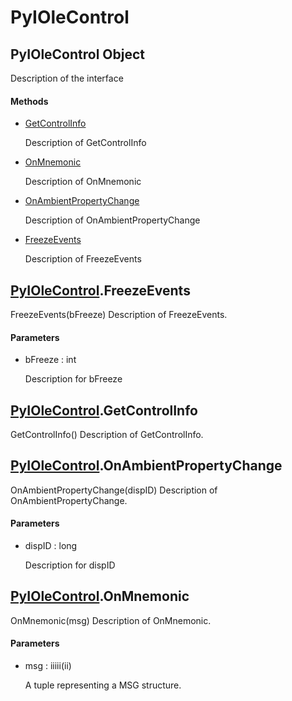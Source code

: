 # PyIOleControl


## PyIOleControl Object

Description of the interface

#### Methods

  - [GetControlInfo](PyIOleControl.md#pyiolecontrolgetcontrolinfo)

    Description of GetControlInfo&nbsp;

  - [OnMnemonic](PyIOleControl.md#pyiolecontrolonmnemonic)

    Description of OnMnemonic&nbsp;

  - [OnAmbientPropertyChange](PyIOleControl.md#pyiolecontrolonambientpropertychange)

    Description of OnAmbientPropertyChange&nbsp;

  - [FreezeEvents](PyIOleControl.md#pyiolecontrolfreezeevents)

    Description of FreezeEvents&nbsp;


## [PyIOleControl](PyIOleControl.md#pyiolecontrol)\.FreezeEvents

FreezeEvents\(bFreeze\)
Description of FreezeEvents\.

#### Parameters

  - bFreeze : int

    Description for bFreeze


## [PyIOleControl](PyIOleControl.md#pyiolecontrol)\.GetControlInfo

GetControlInfo\(\)
Description of GetControlInfo\.


## [PyIOleControl](PyIOleControl.md#pyiolecontrol)\.OnAmbientPropertyChange

OnAmbientPropertyChange\(dispID\)
Description of OnAmbientPropertyChange\.

#### Parameters

  - dispID : long

    Description for dispID


## [PyIOleControl](PyIOleControl.md#pyiolecontrol)\.OnMnemonic

OnMnemonic\(msg\)
Description of OnMnemonic\.

#### Parameters

  - msg : iiiii\(ii\)

    A tuple representing a MSG structure\.